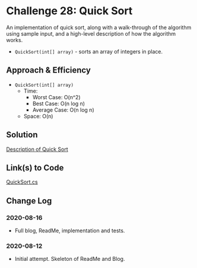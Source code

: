 # Challenge 28: Quick Sort

An implementation of quick sort, along with a walk-through of the algorithm using sample input, and a high-level description of how the algorithm works.

- `QuickSort(int[] array)` - sorts an array of integers in place.

## Approach & Efficiency

- `QuickSort(int[] array)`
    - Time:
        - Worst Case: O(n^2)
        - Best Case: O(n log n)
        - Average Case: O(n log n)
    - Space: O(n)

## Solution

[Description of Quick Sort](Blog.md)

## Link(s) to Code

[QuickSort.cs](QuickSort/QuickSortClass.cs)

## Change Log

### 2020-08-16
- Full blog, ReadMe, implementation and tests.

### 2020-08-12
- Initial attempt. Skeleton of ReadMe and Blog.